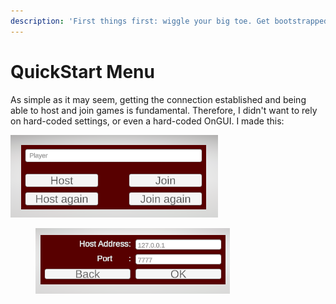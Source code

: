 ```yaml
---
description: 'First things first: wiggle your big toe. Get bootstrapped and connected  ...'
---
```


# QuickStart Menu

As simple as it may seem, getting the connection established and being able to host and join games is fundamental. Therefore, I didn't want to rely on hard-coded settings, or even a hard-coded OnGUI. I made this:

![](<.gitbook/assets/image (3).png>)



<figure><img src=".gitbook/assets/image (2).png" alt=""><figcaption></figcaption></figure>

